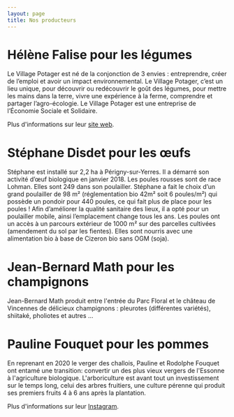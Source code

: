 ```yaml
---
layout: page
title: Nos producteurs
---
```


# Hélène Falise pour les légumes

Le Village Potager est né de la conjonction de 3 envies : entreprendre, créer de l’emploi et avoir un impact environnemental.
Le Village Potager, c’est un lieu unique, pour découvrir ou redécouvrir le goût des légumes, pour mettre les mains dans la terre, vivre une expérience à la ferme, comprendre et partager l’agro-écologie.
Le Village Potager est une entreprise de l’Économie Sociale et Solidaire.

Plus d'informations sur leur [site web](https://levillagepotager.com).

# Stéphane Disdet pour les œufs

Stéphane est installé sur 2,2 ha à Périgny-sur-Yerres.
Il a démarré son activité d’œuf biologique en janvier 2018.
Les poules rousses sont de race Lohman.
Elles sont 249 dans son poulailler.
Stéphane a fait le choix d’un grand poulailler de 98 m² (réglementation bio 42m² soit 6 poules/m²) qui possède un pondoir pour 440 poules, ce qui fait plus de place pour les poules !
Afin d’améliorer la qualité sanitaire des lieux, il a opté pour un poulailler mobile, ainsi l’emplacement change tous les ans.
Les poules ont un accès à un parcours extérieur de 1000 m² sur des parcelles cultivées (amendement du sol par les fientes).
Elles sont nourris avec une alimentation bio à base de Cizeron bio sans OGM (soja).

# Jean-Bernard Math pour les champignons

Jean-Bernard Math produit entre l'entrée du Parc Floral et le château de Vincennes de délicieux champignons : pleurotes (différentes variétés), shiitaké, pholiotes et autres …

# Pauline Fouquet pour les pommes

En reprenant en 2020 le verger des challois, Pauline et Rodolphe Fouquet ont entamé une transition: convertir un des plus vieux vergers de l'Essonne à l'agriculture biologique.
L'arboriculture est avant tout un investissement sur le temps long, celui des arbres fruitiers, une culture pérenne qui produit ses premiers fruits 4 à 6 ans après la plantation.

Plus d'informations sur leur [Instagram](https://www.instagram.com/aux_champs_sois_y).
